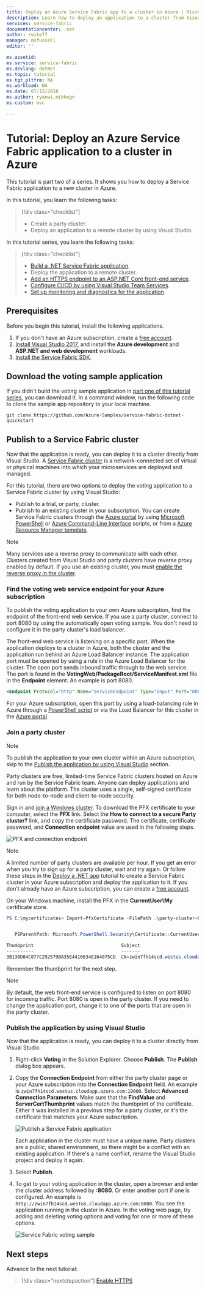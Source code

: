 ```yaml
---
title: Deploy an Azure Service Fabric app to a cluster in Azure | Microsoft Docs
description: Learn how to deploy an application to a cluster from Visual Studio.
services: service-fabric
documentationcenter: .net
author: rwike77 
manager: msfussell 
editor: ''

ms.assetid:
ms.service: service-fabric
ms.devlang: dotNet
ms.topic: tutorial
ms.tgt_pltfrm: NA
ms.workload: NA
ms.date: 07/12/2018
ms.author: ryanwi,mikhegn
ms.custom: mvc

---
```

# Tutorial: Deploy an Azure Service Fabric application to a cluster in Azure

This tutorial is part two of a series. It shows you how to deploy a Service Fabric application to a new cluster in Azure.

In this tutorial, you learn the following tasks:
> [!div class="checklist"]
> * Create a party cluster.
> * Deploy an application to a remote cluster by using Visual Studio.

In this tutorial series, you learn the following tasks:
> [!div class="checklist"]
> * [Build a .NET Service Fabric application](service-fabric-tutorial-create-dotnet-app.md).
> * Deploy the application to a remote cluster.
> * [Add an HTTPS endpoint to an ASP.NET Core front-end service](service-fabric-tutorial-dotnet-app-enable-https-endpoint.md).
> * [Configure CI/CD by using Visual Studio Team Services](service-fabric-tutorial-deploy-app-with-cicd-vsts.md).
> * [Set up monitoring and diagnostics for the application](service-fabric-tutorial-monitoring-aspnet.md).

## Prerequisites

Before you begin this tutorial, install the following applications.

1. If you don't have an Azure subscription, create a [free account](https://azure.microsoft.com/free/?WT.mc_id=A261C142F).
2. [Install Visual Studio 2017](https://www.visualstudio.com/), and install the **Azure development** and **ASP.NET and web development** workloads.
3. [Install the Service Fabric SDK](service-fabric-get-started.md).

## Download the voting sample application

If you didn't build the voting sample application in [part one of this tutorial series](service-fabric-tutorial-create-dotnet-app.md), you can download it. In a command window, run the following code to clone the sample app repository to your local machine.

```git
git clone https://github.com/Azure-Samples/service-fabric-dotnet-quickstart 
```

## Publish to a Service Fabric cluster

Now that the application is ready, you can deploy it to a cluster directly from Visual Studio. A [Service Fabric cluster](https://docs.microsoft.com/en-gb/azure/service-fabric/service-fabric-deploy-anywhere) is a network-connected set of virtual or physical machines into which your microservices are deployed and managed.

For this tutorial, there are two options to deploy the voting application to a Service Fabric cluster by using Visual Studio:

* Publish to a trial, or party, cluster. 
* Publish to an existing cluster in your subscription. You can create Service Fabric clusters through the [Azure portal](https://portal.azure.com) by using [Microsoft PowerShell](./scripts/service-fabric-powershell-create-secure-cluster-cert.md) or [Azure Command-Line Interface](./scripts/cli-create-cluster.md) scripts, or from a [Azure Resource Manager template](service-fabric-tutorial-create-vnet-and-windows-cluster.md).

> [!NOTE]
> Many services use a reverse proxy to communicate with each other. Clusters created from Visual Studio and party clusters have reverse proxy enabled by default. If you use an existing cluster, you must [enable the reverse proxy in the cluster](service-fabric-reverseproxy.md#setup-and-configuration).


### Find the voting web service endpoint for your Azure subscription

To publish the voting application to your own Azure subscription, find the endpoint of the front-end web service. If you use a party cluster, connect to port 8080 by using the automatically open voting sample. You don't need to configure it in the party cluster's load balancer.

The front-end web service is listening on a specific port. When the application deploys to a cluster in Azure, both the cluster and the application run behind an Azure Load Balancer instance. The application port must be opened by using a rule in the Azure Load Balancer for the cluster. The open port sends inbound traffic through to the web service. The port is found in the **VotingWeb/PackageRoot/ServiceManifest.xml** file in the **Endpoint** element. An example is port 8080.

```xml
<Endpoint Protocol="http" Name="ServiceEndpoint" Type="Input" Port="8080" />
```

For your Azure subscription, open this port by using a load-balancing rule in Azure through a [PowerShell script](./scripts/service-fabric-powershell-open-port-in-load-balancer.md) or via the Load Balancer for this cluster in the [Azure portal](https://portal.azure.com).

### Join a party cluster

> [!NOTE]
>  To publish the application to your own cluster within an Azure subscription, skip to the [Publish the application by using Visual Studio](#publish-the-application-by-using-visual-studio) section. 

Party clusters are free, limited-time Service Fabric clusters hosted on Azure and run by the Service Fabric team. Anyone can deploy applications and learn about the platform. The cluster uses a single, self-signed certificate for both node-to-node and client-to-node security.

Sign in and [join a Windows cluster](http://aka.ms/tryservicefabric). To download the PFX certificate to your computer, select the **PFX** link. Select the **How to connect to a secure Party cluster?** link, and copy the certificate password. The certificate, certificate password, and **Connection endpoint** value are used in the following steps.

![PFX and connection endpoint](./media/service-fabric-quickstart-dotnet/party-cluster-cert.png)

> [!Note]
> A limited number of party clusters are available per hour. If you get an error when you try to sign up for a party cluster, wait and try again. Or follow these steps in the [Deploy a .NET app](https://docs.microsoft.com/azure/service-fabric/service-fabric-tutorial-deploy-app-to-party-cluster#deploy-the-sample-application) tutorial to create a Service Fabric cluster in your Azure subscription and deploy the application to it. If you don't already have an Azure subscription, you can create a [free account](https://azure.microsoft.com/free/?WT.mc_id=A261C142F).
>

On your Windows machine, install the PFX in the **CurrentUser\My** certificate store.

```powershell
PS C:\mycertificates> Import-PfxCertificate -FilePath .\party-cluster-873689604-client-cert.pfx -CertStoreLocation Cert:\CurrentUser\My -Password (ConvertTo-SecureString 873689604 -AsPlainText -Force)


   PSParentPath: Microsoft.PowerShell.Security\Certificate::CurrentUser\My

Thumbprint                                Subject
----------                                -------
3B138D84C077C292579BA35E4410634E164075CD  CN=zwin7fh14scd.westus.cloudapp.azure.com
```

Remember the thumbprint for the next step.

> [!Note]
> By default, the web front-end service is configured to listen on port 8080 for incoming traffic. Port 8080 is open in the party cluster. If you need to change the application port, change it to one of the ports that are open in the party cluster.
>

### Publish the application by using Visual Studio

Now that the application is ready, you can deploy it to a cluster directly from Visual Studio.

1. Right-click **Voting** in the Solution Explorer. Choose **Publish**. The **Publish** dialog box appears.

2. Copy the **Connection Endpoint** from either the party cluster page or your Azure subscription into the **Connection Endpoint** field. An example is `zwin7fh14scd.westus.cloudapp.azure.com:19000`. Select **Advanced Connection Parameters**.  Make sure that the **FindValue** and **ServerCertThumbprint** values match the thumbprint of the certificate. Either it was installed in a previous step for a party cluster, or it's the certificate that matches your Azure subscription.

    ![Publish a Service Fabric application](./media/service-fabric-quickstart-dotnet/publish-app.png)

    Each application in the cluster must have a unique name. Party clusters are a public, shared environment, so there might be a conflict with an existing application. If there's a name conflict, rename the Visual Studio project and deploy it again.

3. Select **Publish**.

4. To get to your voting application in the cluster, open a browser and enter the cluster address followed by **:8080**. Or enter another port if one is configured. An example is `http://zwin7fh14scd.westus.cloudapp.azure.com:8080`. You see the application running in the cluster in Azure. In the voting web page, try adding and deleting voting options and voting for one or more of these options.

    ![Service Fabric voting sample](./media/service-fabric-quickstart-dotnet/application-screenshot-new-azure.png)


## Next steps

Advance to the next tutorial:
> [!div class="nextstepaction"]
> [Enable HTTPS](service-fabric-tutorial-dotnet-app-enable-https-endpoint.md)
